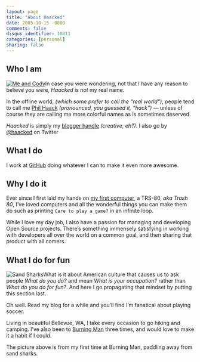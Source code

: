 ```yaml
---
layout: page
title: "About Haacked"
date: 2005-10-15 -0800
comments: false
disqus_identifier: 10811
categories: [personal]
sharing: false
---
```


## Who I am

[![Me and Cody](http://farm2.static.flickr.com/1166/720440046_7bec55b6f0_m.jpg)](http://www.flickr.com/photos/haacked/720440046/ "Photo Sharing")In
case you were wondering, not that I have any reason to believe you were,
*Haacked* is *not* my real name.

In the offline world, *(which some prefer to call the “real world”)*,
people tend to call me [Phil Haack](http://haacked.com/ "home page")
*(pronounced, you guessed it, “hack”)* — unless of course they are
calling me more colorful names as is sometimes deserved.

*Haacked* is simply my [blogger
handle](http://haacked.com/archive/2005/03/12/what-is-your-blogger-handle.aspx "What’s your blogger handle?")
*(creative, eh?)*. I also go by [@haacked](http://twitter.com/haacked)
on Twitter

## What I do

I work at [GitHub](http://github.com/) doing whatever I can to
make it even more awesome.

## Why I do it

Ever since I first laid my hands on [my first
computer](http://haacked.com/archive/2005/06/06/my-first-computer.aspx "This was my first computer"),
a TRS-80, *aka Trash 80*, I’ve loved computers and all the wonderful
things you can make them do such as printing `Care to play a game?` in
an infinite loop.

While I love my day job, I also have a passion for managing and
developing Open Source projects. There’s something immensely satisfying
in working with developers all over the world on a common goal, and then
sharing that product with all comers.

## What I do for fun

![Sand Sharks](/images/SandSharks.jpg)What is it about American culture
that causes us to ask people *What do you do?* and mean *What is your
occupation?* rather than *What do you do for fun?*. And here I go
propagating that mindset by putting this section last.

Oh well. Read my blog for a while and you’ll find I’m fanatical about
playing soccer.

Living in beautiful Bellevue, WA, I take every occasion to go hiking and
camping. I’ve also been to [Burning Man](http://haacked.com/archive/2004/07/18/BurningManPhotopedia.aspx "Burningman Photos")
three times, and would love to make it a habit if I could.

The picture above is from my first time at Burning Man, paddling away
from sand sharks.
